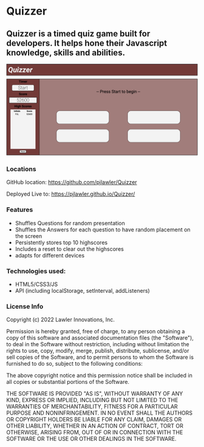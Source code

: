 # Quizzer


## Quizzer is a timed quiz game built for developers. It helps hone their Javascript knowledge, skills and abilities.




 <img src="./assets/images/quizzer-screenshot.png" alt="quizzer screenshot">


### Locations

GitHub location:    https://github.com/pjlawler/Quizzer

Deployed Live to:    https://pjlawler.github.io/Quizzer/


### Features
- Shuffles Questions for random presentation
- Shuffles the Answers for each question to have random placement on the screen
- Persistently stores top 10 highscores
- Includes a reset to clear out the highscores 
- adapts for different devices

### Technologies used:
- HTML5/CSS3/JS
- API (including localStorage, setInterval, addListeners)


 ### License Info
Copyright (c) 2022 Lawler Innovations, Inc.

Permission is hereby granted, free of charge, to any person obtaining a copy of this software and associated documentation files (the "Software"), to deal in the Software without restriction, including without limitation the rights to use, copy, modify, merge, publish, distribute, sublicense, and/or sell copies of the Software, and to permit persons to whom the Software is furnished to do so, subject to the following conditions:

The above copyright notice and this permission notice shall be included in all copies or substantial portions of the Software.

THE SOFTWARE IS PROVIDED "AS IS", WITHOUT WARRANTY OF ANY KIND, EXPRESS OR IMPLIED, INCLUDING BUT NOT LIMITED TO THE WARRANTIES OF MERCHANTABILITY, FITNESS FOR A PARTICULAR PURPOSE AND NONINFRINGEMENT. IN NO EVENT SHALL THE AUTHORS OR COPYRIGHT HOLDERS BE LIABLE FOR ANY CLAIM, DAMAGES OR OTHER LIABILITY, WHETHER IN AN ACTION OF CONTRACT, TORT OR OTHERWISE, ARISING FROM, OUT OF OR IN CONNECTION WITH THE SOFTWARE OR THE USE OR OTHER DEALINGS IN THE SOFTWARE.